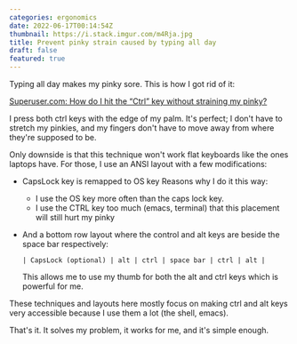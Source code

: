 ```yaml
---
categories: ergonomics
date: 2022-06-17T00:14:54Z
thumbnail: https://i.stack.imgur.com/m4Rja.jpg
title: Prevent pinky strain caused by typing all day
draft: false
featured: true
---
```


Typing all day makes my pinky sore. This is how I got rid of it:

[Superuser.com: How do I hit the “Ctrl” key without straining my pinky?](https://superuser.com/a/317593)

I press both ctrl keys with the edge of my palm. It's perfect; I don't have to
stretch my pinkies, and my fingers don't have to move away from where they're
supposed to be. 

Only downside is that this technique won't work flat keyboards like the ones
laptops have. For those, I use an ANSI layout with a few modifications: 

- CapsLock key is remapped to OS key 
	Reasons why I do it this way:
	- I use the OS key more often than the caps lock key. 
	- I use the CTRL key too much (emacs, terminal) that this placement
	  will still hurt my pinky

- And a bottom row layout where the control and alt keys are beside the space
  bar respectively:

	```
	| CapsLock (optional) | alt | ctrl | space bar | ctrl | alt | 
	```

	This allows me to use my thumb for both the alt and ctrl keys which is
	powerful for me. 

These techniques and layouts here mostly focus on making ctrl and alt keys very
accessible because I use them a lot (the shell, emacs). 

That's it. It solves my problem, it works for me, and it's simple enough. 


<!---
- learned programming

When I learned programming, I had to use the keyboard for most of my work.
Compared to what i do with the computer previously, programming involved using
the keyboard all day. 

- Using  keyboard for long periods hurt SOME of my fingers

I was not used to this method of computing which made my fingers hurt after a
day of doing practice programming.

- Why is it only some? There must be something wrong with the way I use my
  keyboards. I don't want some of them to hurt, I want all of them.

The way it hurt, only some of my fingers were affected. Most of them were fine
by the end of the day. I figured I might be doing something wrong with the way
I type. My pursuit of finding the best keyboard layout began and here are my
findings.

## TWO Keyboard layouts

The first course of action would be to pick a keyboard layout.

I figured I wanted to be mobile. I wanted to be able to program even if I have
no access to my home setup or I don't have my keyboard with me. This rules out
the possibility of using a different keyboard layout than qwerty.

In the end, I decided to learn two layouts: one for regular keyboards (those
with higher keys), and for laptop and laptop-like keyboards (those with almost
flat keys).

It works for me. I haven't encoutnered much confusion with the layouts EXCEPT
when I try to use both layouts on the same keyboard (i.e. switching desktop
environments)


- I make my self accustomed to both 
- No problems encountered yet when switching layouts except when I use the SAME
  keyboard for both layouts (e.g. switching desktop environment from i3 to xfce)


## Raised key keyboards


- Tried remapping caps lock to control
- something 



## Flat key keyboards

- Use ansi layout except control, alt  is switched places
- OS key on caps lock
- alt and ctrl reachable by the thumb




Hi. Starting today, I'll start this blog as a personal log of everything that I
want to say. I mainly plan to add my opinions on some topics that interest me
(I'll stay away from rants) and helpful things that I learn and encounter as I
go.

Since I am coming into the computer industry without formal education on the
topic, this blog could also be helpful for me to getting a job as one of my
projects that employers can refer to. And if I do succeed in getting a job, I
hope other people who would be in the same situation as me can refer to my blog
as a reference.

I'm currently 20 years old, and my plan is to get hired when I turn 21. This is
a deadline I imposed on myself that I'd give myself time to learn the things
necessary to get hired. I don't really have to have a job but I aim to have at
least a source of income by that time.

Now I say that but I still feel like I want a job even if by that time I have a
proper source of income (business or  something) because I think the "developer
experience" is not complete without the interaction with other developers who I
can learn from and v./v.. I watched some of the google talks and they make it a
point that success mostly comes from good communication which I think I still
lack. I still don't have any experience on working on other projects with other
developers. Not to say that it's the only solution because I also think that I
can achieve the same by contributing to other open source projects. I'll just
have to see for myself but those are the things that I'm considering.
-->
